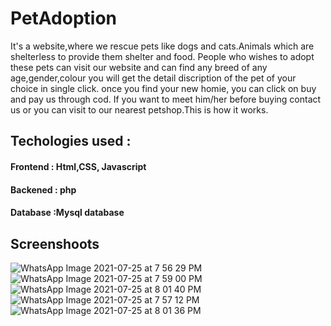 # PetAdoption
It's a website,where we rescue pets like dogs and cats.Animals which are shelterless to provide them shelter and food. People who wishes to adopt these pets can visit our website and can find any breed of any age,gender,colour you will get the detail discription of the pet of your choice in single click. 
once you find your new homie, you can click on buy and pay us through cod. If you want to meet him/her before buying contact us or you can visit to our nearest petshop.This is how it works.

## Techologies used :
  #### Frontend : Html,CSS, Javascript
  #### Backened : php
  #### Database :Mysql database
  
## Screenshoots
![WhatsApp Image 2021-07-25 at 7 56 29 PM](https://user-images.githubusercontent.com/73269344/126911626-bf246ba8-553e-4e24-af41-e1f9ffdb191e.jpeg)
![WhatsApp Image 2021-07-25 at 7 59 00 PM](https://user-images.githubusercontent.com/73269344/126911688-4aba9911-4d44-4e08-a7c3-e3b047060cb6.jpeg)
![WhatsApp Image 2021-07-25 at 8 01 40 PM](https://user-images.githubusercontent.com/73269344/126911714-d70e7036-53fb-4764-9c09-c3cca57251f4.jpeg)
![WhatsApp Image 2021-07-25 at 7 57 12 PM](https://user-images.githubusercontent.com/73269344/126911727-a5a4751b-19a7-4d28-8202-b337610794b2.jpeg)
![WhatsApp Image 2021-07-25 at 8 01 36 PM](https://user-images.githubusercontent.com/73269344/126911733-5817cfbf-da4a-42c9-acd0-7ea1afb8775a.jpeg)

